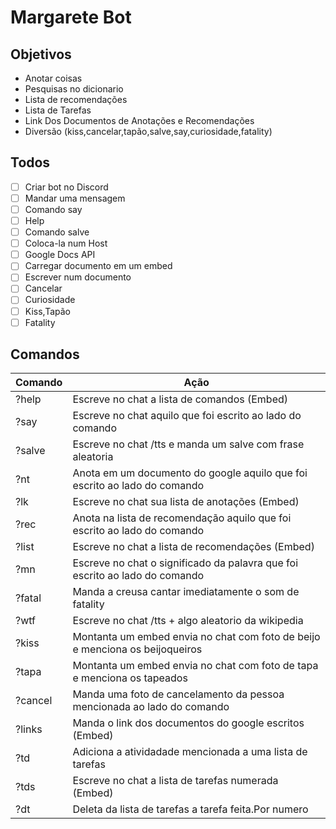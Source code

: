 # Margarete Bot

## Objetivos

- Anotar coisas
- Pesquisas no dicionario
- Lista de recomendações
- Lista de Tarefas
- Link Dos Documentos de Anotações e Recomendações
- Diversão (kiss,cancelar,tapão,salve,say,curiosidade,fatality)

## Todos

- [ ] Criar bot no Discord
- [ ] Mandar uma mensagem
- [ ] Comando say
- [ ] Help
- [ ] Comando salve
- [ ] Coloca-la num Host
- [ ] Google Docs API
- [ ] Carregar documento em um embed
- [ ] Escrever num documento
- [ ] Cancelar
- [ ] Curiosidade
- [ ] Kiss,Tapão
- [ ] Fatality

## Comandos

| Comando | Ação                                                                         |
| ------- | ---------------------------------------------------------------------------- |
| ?help   | Escreve no chat a lista de comandos (Embed)                                  |
| ?say    | Escreve no chat aquilo que foi escrito ao lado do comando                    |
| ?salve  | Escreve no chat /tts e manda um salve com frase aleatoria                    |
| ?nt     | Anota em um documento do google aquilo que foi escrito ao lado do comando    |
| ?lk     | Escreve no chat sua lista de anotações (Embed)                               |
| ?rec    | Anota na lista de recomendação aquilo que foi escrito ao lado do comando     |
| ?list   | Escreve no chat a lista de recomendações (Embed)                             |
| ?mn     | Escreve no chat o significado da palavra que foi escrito ao lado do comando  |
| ?fatal  | Manda a creusa cantar imediatamente o som de fatality                        |
| ?wtf    | Escreve no chat /tts + algo aleatorio da wikipedia                           |
| ?kiss   | Montanta um embed envia no chat com foto de beijo e menciona os beijoqueiros |
| ?tapa   | Montanta um embed envia no chat com foto de tapa e menciona os tapeados      |
| ?cancel | Manda uma foto de cancelamento da pessoa mencionada ao lado do comando       |
| ?links  | Manda o link dos documentos do google escritos (Embed)                       |
| ?td     | Adiciona a atividadade mencionada a uma lista de tarefas                     |
| ?tds    | Escreve no chat a lista de tarefas numerada (Embed)                          |
| ?dt     | Deleta da lista de tarefas a tarefa feita.Por numero                         |
